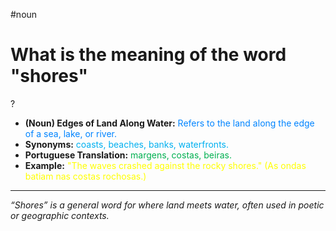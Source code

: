 #noun

# What is the meaning of the word "shores"
?
* **(Noun) Edges of Land Along Water:** <span style="color:rgb(0, 132, 255)">Refers to the land along the edge of a sea, lake, or river.</span>
* **Synonyms:** <span style="color:rgb(0, 176, 240)">coasts, beaches, banks, waterfronts.</span>
* **Portuguese Translation:** <span style="color:rgb(0, 176, 80)">margens, costas, beiras.</span>
* **Example:** <span style="color:rgb(255, 255, 0)">"The waves crashed against the rocky shores." (As ondas batiam nas costas rochosas.)</span>
---
*“Shores” is a general word for where land meets water, often used in poetic or geographic contexts.*
<!--SR:!2025-06-12,7,250-->
